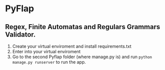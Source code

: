 # PyFlap
## Regex, Finite Automatas and Regulars Grammars Validator.

1. Create your virtual enviroment and install requirements.txt
2. Enter into your virtual enviroment
3. Go to the second Pyflap folder (where manage.py is) and run `python manage.py runserver` to run the app.
